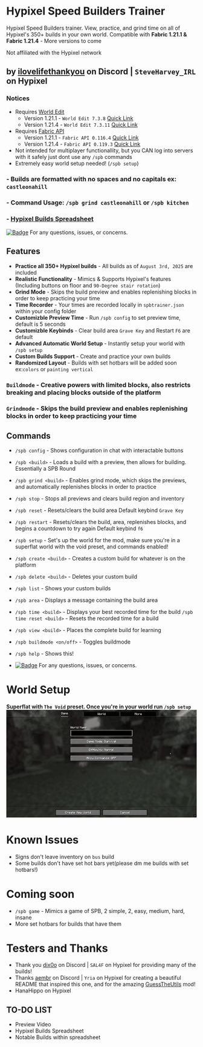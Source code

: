 # Hypixel Speed Builders Trainer 
Hypixel Speed Builders trainer. View, practice, and grind time on all of Hypixel's 350+ builds in your own world. Compatible with **Fabric 1.21.1 & Fabric 1.21.4** - More versions to come

Not affiliated with the Hypixel network
## by [ilovelifethankyou](https://discordapp.com/users/633800083678167050) on Discord | `SteveHarvey_IRL` on Hypixel
### Notices
- Requires [World Edit](https://modrinth.com/plugin/worldedit)
  - Version 1.21.1 - `World Edit 7.3.8` [Quick Link](https://modrinth.com/plugin/worldedit/versions?loader=fabric&version=1.21.1#download)
  - Version 1.21.4 - `World Edit 7.3.11` [Quick Link](https://modrinth.com/plugin/worldedit/versions?loader=fabric&version=1.21.4#download)
- Requires [Fabric API](https://modrinth.com/mod/fabric-api)
  - Version 1.21.1 - `Fabric API 0.116.4` [Quick Link](https://modrinth.com/mod/fabric-api?version=1.21.1#download)
  - Version 1.21.4 - `Fabric API 0.119.3` [Quick Link](https://modrinth.com/mod/fabric-api?version=1.21.4#download)
- Not intended for multiplayer functionallity, but you CAN log into servers with it safely just dont use any `/spb` commands
- Extremely easy world setup needed! (`/spb setup`)
### - Builds are formatted with no spaces and no capitals ex: `castleonahill`
### - Command Usage: `/spb grind castleonahill` or `/spb kitchen`
### - [Hypixel Builds Spreadsheet](https://docs.google.com/spreadsheets/d/1fSd1hopLb59BqAY-T0gyVs8ceevx1QD36Xqu-oSHJBA/edit?usp=sharing)

 [![Badge](https://img.shields.io/badge/ilovelifethankyou-8a2be2?style=social&logo=discord&logoColor=%235865F2&logoSize=auto&labelColor=%23000000&color=%23000000&cacheSeconds=3600&link=https%3A%2F%2Fdiscord.com%2Fusers%2Filovelifethankyou
)](https://discordapp.com/users/633800083678167050)  For any questions, issues, or concerns.

## Features
- **Practice all 350+ Hypixel builds** - All builds as of `August 3rd, 2025` are included
- **Realistic Functionality** - Mimics & Supports Hypixel's features (Including buttons on floor and `90-Degree stair rotation`)
- **Grind Mode** - Skips the build preview and enables replenishing blocks in order to keep practicing your time
- **Time Recorder** - Your times are recorded locally in `spbtrainer.json` within your config folder
- **Customizble Preview Time** - Run `/spb config` to set preview time, default is 5 seconds
- **Customizble Keybinds** - Clear build area `Grave Key` and Restart `F6` are default
- **Advanced Automatic World Setup** - Instantly setup your world with `/spb setup`
- **Custom Builds Support** - Create and practice your own builds
- **Randomized Layout** - Builds with set hotbars will be added soon ex:`colors` or `painting vertical`

### `Buildmode` - Creative powers with limited blocks, also restricts breaking and placing blocks outside of the platform
### `Grindmode` - Skips the build preview and enables replenishing blocks in order to keep practicing your time

## Commands
- `/spb config` - Shows configuration in chat with interactable buttons
- `/spb <build>` - Loads a build with a preview, then allows for building. Essentially a SPB Round
- `/spb grind <build>` - Enables grind mode, which skips the previews, and automatically replenishes blocks in order to practice
- `/spb stop` - Stops all previews and clears build region and inventory
- `/spb reset` - Resets/clears the build area
  Default keybind `Grave Key`
- `/spb restart` - Resets/clears the build, area, replenishes blocks, and begins a countdown to try again
  Default keybind `f6`
- `/spb setup` - Set's up the world for the mod, make sure you're in a superflat world with the void preset, and commands enabled!
- `/spb create <build>` - Creates a custom build for whatever is on the platform
- `/spb delete <build>` - Deletes your custom build
- `/spb list` - Shows your custom builds
- `/spb area` - Displays a message containing the build area
- `/spb time <build>` - Displays your best recorded time for the build
  `/spb time reset <build>` - Resets the recorded time for a build
- `/spb view <build>` - Places the complete build for learning
- `/spb buildmode <on/off>` - Toggles buildmode
- `/spb help` - Shows this!

- [![Badge](https://img.shields.io/badge/ilovelifethankyou-8a2be2?style=social&logo=discord&logoColor=%235865F2&logoSize=auto&labelColor=%23000000&color=%23000000&cacheSeconds=3600&link=https%3A%2F%2Fdiscord.com%2Fusers%2Filovelifethankyou
)](https://discordapp.com/users/633800083678167050)  For any questions, issues, or concerns.

# World Setup
**Superflat with `The Void` preset. Once you're in your world run `/spb setup`**
<img src="./worldsetup.gif"/>

# Known Issues
- Signs don't leave inventory on `bus` build
- Some builds don't have set hot bars yet(please dm me builds with set hotbars!)

# Coming soon
- `/spb game` - Mimics a game of SPB, 2 simple, 2, easy, medium, hard, insane
- More set hotbars for builds that have them

# Testers and Thanks
- Thank you [dix0o](https://discordapp.com/users/775037062247350272) on Discord | `SAL4F` on Hypixel for providing many of the builds!
- Thanks [aembr](https://discordapp.com/users/170692060158885889) on Discord | `Yria` on Hypixel for creating a beautiful README that inspired this one, and for the amazing [GuessTheUtils](https://modrinth.com/mod/guesstheutils) mod!
- HanaHippo on Hypixel
## TO-DO LIST
 - Preview Video
 - Hypixel Builds Spreadsheet
 - Notable Builds within spreadsheet
